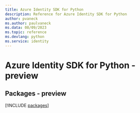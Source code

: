 ```yaml
---
title: Azure Identity SDK for Python
description: Reference for Azure Identity SDK for Python
author: pvaneck
ms.author: paulvaneck
ms.data: 08/09/2023
ms.topic: reference
ms.devlang: python
ms.service: identity
---
```

# Azure Identity SDK for Python - preview
## Packages - preview
[!INCLUDE [packages](identity-index.md)]